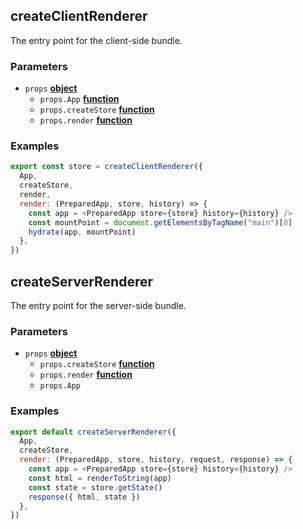 <!-- Generated by documentation.js. Update this documentation by updating the source code. -->

## createClientRenderer

The entry point for the client-side bundle.

### Parameters

-   `props` **[object][1]** 
    -   `props.App` **[function][2]** 
    -   `props.createStore` **[function][2]** 
    -   `props.render` **[function][2]** 

### Examples

```javascript
export const store = createClientRenderer({
  App,
  createStore,
  render,
  render: (PreparedApp, store, history) => {
    const app = <PreparedApp store={store} history={history} />
    const mountPoint = document.getElementsByTagName("main")[0]
    hydrate(app, mountPoint)
  },
})
```

## createServerRenderer

The entry point for the server-side bundle.

### Parameters

-   `props` **[object][1]** 
    -   `props.createStore` **[function][2]** 
    -   `props.render` **[function][2]** 
    -   `props.App`  

### Examples

```javascript
export default createServerRenderer({
  App,
  createStore,
  render: (PreparedApp, store, history, request, response) => {
    const app = <PreparedApp store={store} history={history} />
    const html = renderToString(app)
    const state = store.getState()
    response({ html, state })
  },
})
```

[1]: https://developer.mozilla.org/docs/Web/JavaScript/Reference/Global_Objects/Object

[2]: https://developer.mozilla.org/docs/Web/JavaScript/Reference/Statements/function
